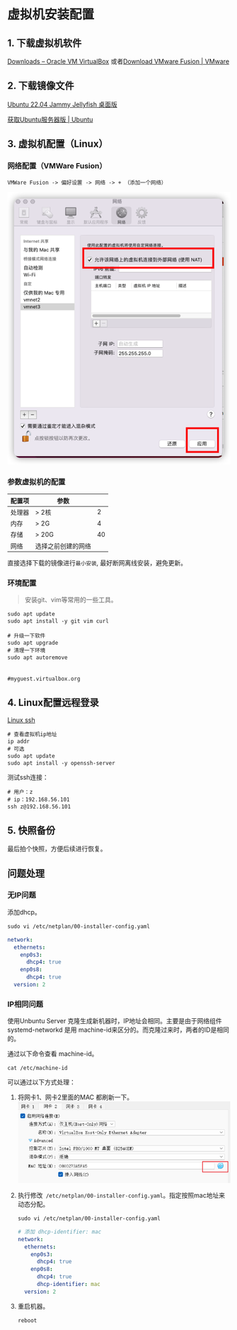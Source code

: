 # 虚拟机安装配置

## 1. 下载虚拟机软件

[Downloads – Oracle VM VirtualBox](https://www.virtualbox.org/wiki/Downloads) 或者[Download VMware Fusion | VMware](https://www.vmware.com/products/fusion/fusion-evaluation.html)

## 2. 下载镜像文件

[Ubuntu 22.04 Jammy Jellyfish 桌面版](https://ubuntu.com/download/desktop)

[获取Ubuntu服务器版 | Ubuntu](https://cn.ubuntu.com/download/server/step1)

## 3.  虚拟机配置（Linux）

### 网络配置（VMWare Fusion）

``VMWare Fusion -> 偏好设置 -> 网络 -> + （添加一个网络）``

![image-20220706175103184](./%E8%99%9A%E6%8B%9F%E6%9C%BA%E5%AE%89%E8%A3%85%E9%85%8D%E7%BD%AE.assets/image-20220706175103184.png)

### 参数虚拟机的配置


| 配置项 | 参数               |      |
| ------ | ------------------ | ---- |
| 处理器 | > 2核              | 2    |
| 内存   | > 2G               | 4    |
| 存储   | > 20G              | 40   |
| 网络   | 选择之前创建的网络 |      |

直接选择下载的镜像进行`最小安装`,  最好断网离线安装，避免更新。

### 环境配置

> 安装git、vim等常用的一些工具。

```shell
sudo apt update
sudo apt install -y git vim curl

# 升级一下软件
sudo apt upgrade
# 清理一下环境
sudo apt autoremove


#myguest.virtualbox.org
```

## 4. Linux配置远程登录

[Linux ssh](../linux/ssh远程连接Linux.md)

```shell
# 查看虚拟机ip地址
ip addr
# 可选
sudo apt update
sudo apt install -y openssh-server
```

测试ssh连接：

```shell
# 用户：z
# ip：192.168.56.101
ssh z@192.168.56.101
```



## 5. 快照备份

最后拍个快照，方便后续进行恢复。



## 问题处理

### 无IP问题

添加dhcp。

```shell
sudo vi /etc/netplan/00-installer-config.yaml
```

```yaml
network:
  ethernets:
    enp0s3:
      dhcp4: true
    enp0s8:
      dhcp4: true
  version: 2
```



### IP相同问题

使用Unbuntu Server 克隆生成新机器时，IP地址会相同。主要是由于网络组件systemd-networkd 是用 machine-id来区分的。而克隆过来时，两者的ID是相同的。

通过以下命令查看 machine-id。

```shell
cat /etc/machine-id
```

可以通过以下方式处理：

1. 将网卡1、网卡2里面的MAC 都刷新一下。![image-20230221144614754](./%E8%99%9A%E6%8B%9F%E6%9C%BA%E5%AE%89%E8%A3%85%E9%85%8D%E7%BD%AE.assets/image-20230221144614754.png)

2. 执行修改` /etc/netplan/00-installer-config.yaml`。指定按照mac地址来动态分配。

   ```shell
   sudo vi /etc/netplan/00-installer-config.yaml
   ```

   ```yaml
   # 添加 dhcp-identifier: mac
   network:
     ethernets:
       enp0s3:
         dhcp4: true
       enp0s8:
         dhcp4: true
         dhcp-identifier: mac
     version: 2
   ```
   
3. 重启机器。

   ```shell
   reboot
   ```

   
